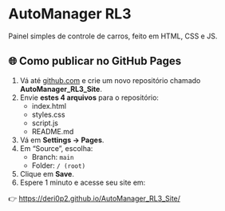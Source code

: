 # AutoManager RL3

Painel simples de controle de carros, feito em HTML, CSS e JS.

## 🌐 Como publicar no GitHub Pages

1. Vá até [github.com](https://github.com) e crie um novo repositório chamado **AutoManager_RL3_Site**.
2. Envie **estes 4 arquivos** para o repositório:
   - index.html
   - styles.css
   - script.js
   - README.md
3. Vá em **Settings → Pages**.
4. Em “Source”, escolha:
   - Branch: `main`
   - Folder: `/ (root)`
5. Clique em **Save**.
6. Espere 1 minuto e acesse seu site em:

👉 https://deri0p2.github.io/AutoManager_RL3_Site/
